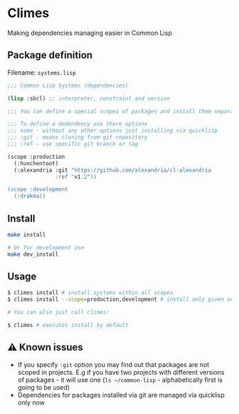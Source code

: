 # Climes

Making dependencies managing easier in Common Lisp

## Package definition

Filename: `systems.lisp`

```lisp
;;; Common Lisp Systems (dependencies)

(lisp :sbcl) ;; interpreter, constraint and version

;;; You can define a special scopes of packages and install them separately

;;; To define a dedendency use there options
;;; name - without any other options just installing via quicklisp
;;; :git - means cloning from git repository
;;; :ref - use specific git branch or tag

(scope :production
  (:hunchentoot)
  (:alexandria :git "https://github.com/alexandria/cl-alexandria
               :ref "v1.2"))

(scope :development
  (:drakma))
```

## Install

```bash
make install

# Or for development use
make dev_install
```

## Usage

```bash
$ climes install # install systems within all scopes
$ climes install --scope=production,development # install only given scope(s)

# You can also just call climes:

$ climes # executes install by default
```

## :warning: Known issues

- If you specify `:git` option you may find out that packages are not scoped in projects. E.g if you have two projects with different versions of packages - it will use one (`ls ~/common-lisp` - alphabetically first is going to be used)
- Dependencies for packages installed via git are managed via quicklisp only now